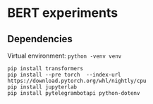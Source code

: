 # BERT experiments

## Dependencies

Virtual environment: `python -venv venv`

```
pip install transformers
pip install --pre torch  --index-url https://download.pytorch.org/whl/nightly/cpu
pip install jupyterlab
pip install pytelegrambotapi python-dotenv
```
